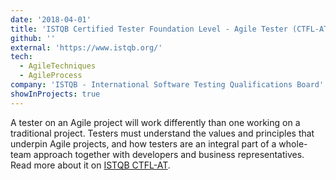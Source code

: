 ```yaml
---
date: '2018-04-01'
title: 'ISTQB Certified Tester Foundation Level - Agile Tester (CTFL-AT)'
github: ''
external: 'https://www.istqb.org/'
tech:
  - AgileTechniques
  - AgileProcess
company: 'ISTQB - International Software Testing Qualifications Board'
showInProjects: true
---
```



A tester on an Agile project will work differently than one working on a traditional project. Testers must understand the values and principles that underpin Agile projects, and how testers are an integral part of a whole-team approach together with developers and business representatives. Read more about it on [ISTQB CTFL-AT](https://www.istqb.org/certification-path-root/agile-tester.html).
